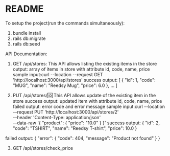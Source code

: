 # README

To setup the project(run the commands simultaneously):

1. bundle install
2. rails db:migrate
3. rails db:seed


API Documentation:
1. GET    /api/stores:
This API allows listing the existing items in the store
output: array of items in store with attribute id, code, name, price
sample input:curl --location --request GET 'http://localhost:3000/api/stores'
success output:
[
    {
        "id": 1,
        "code": "MUG",
        "name": "Reedsy Mug",
        "price": 6.0
    },
    ...
]

2. PUT    /api/stores/:id:
This API allows update of the existing item in the store
success output: updated item with attribute id, code, name, price
failed output: error code and error message
sample input:curl --location --request PUT 'http://localhost:3000/api/stores/2' \
--header 'Content-Type: application/json' \
--data-raw '{
    "product": {
        "price": "10.0"
    }
}'
success output:
{
    "id": 2,
    "code": "TSHIRT",
    "name": "Reedsy T-shirt",
    "price": 10.0
}

failed output:
{
    "error": {
        "code": 404,
        "message": "Product not found"
    }
}

3. GET    /api/stores/check_price
